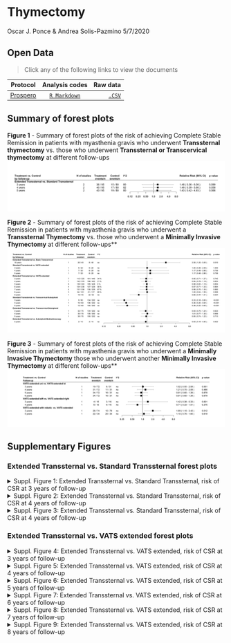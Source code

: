 Thymectomy
================
Oscar J. Ponce & Andrea Solis-Pazmino
5/7/2020

## Open Data

> Click any of the following links to view the documents

| Protocol                                                                           |                                        Analysis codes                                        |                                                                                     Raw data |
| ---------------------------------------------------------------------------------- | :------------------------------------------------------------------------------------------: | -------------------------------------------------------------------------------------------: |
| [Prospero](https://www.crd.york.ac.uk/prospero/display_record.php?RecordID=166827) | [`R Markdown`](https://github.com/ponceoscarj/Thymectomy/blob/master/Thymectomy_results.Rmd) | [`.CSV`](https://github.com/ponceoscarj/Thymectomy/blob/master/Data/thymectomy_outcomes.csv) |

## Summary of forest plots

**Figure 1** - Summary of forest plots of the risk of achieving Complete
Stable Remission in patients with myasthenia gravis who underwent
**Transsternal thymectomy** vs. those who underwent **Transsternal or
Transcervical thymectomy** at different follow-ups
![](Thymectomy_results_files/figure-gfm/unnamed-chunk-1-1.svg)<!-- -->

**Figure 2** - Summary of forest plots of the risk of achieving Complete
Stable Remission in patients with myasthenia gravis who underwent a
**Transsternal Thymectomy** vs. those who underwent a **Minimally
Invasive Thymectomy** at different follow-ups\*\*
![](Thymectomy_results_files/figure-gfm/unnamed-chunk-2-1.svg)<!-- -->

**Figure 3** - Summary of forest plots of the risk of achieving Complete
Stable Remission in patients with myasthenia gravis who underwent a
**Minimally Invasive Thymectomy** those who underwent another
**Minimally Invasive Thymectomy** at different follow-ups\*\*
![](Thymectomy_results_files/figure-gfm/unnamed-chunk-3-1.svg)<!-- -->

## Supplementary Figures

### Extended Transsternal vs. Standard Transsternal forest plots

<details>

<summary> Suppl. Figure 1: Extended Transsternal vs. Standard
Transsternal, risk of CSR at 3 years of follow-up </summary>

<p>

![](Thymectomy_results_files/figure-gfm/forestplotma40-1.svg)<!-- -->

</p>

</details>

<details>

<summary> Suppl. Figure 2: Extended Transsternal vs. Standard
Transsternal, risk of CSR at 4 years of follow-up </summary>

<p>

![](Thymectomy_results_files/figure-gfm/forestplotma41-1.svg)<!-- -->

</p>

</details>

<details>

<summary> Suppl. Figure 3: Extended Transsternal vs. Standard
Transsternal, risk of CSR at 4 years of follow-up </summary>

<p>

![](Thymectomy_results_files/figure-gfm/forestplotma42-1.svg)<!-- -->

</p>

</details>

### Extended Transsternal vs. VATS extended forest plots

<details>

<summary> Suppl. Figure 4: Extended Transsternal vs. VATS extended, risk
of CSR at 3 years of follow-up </summary>

<p>

![](Thymectomy_results_files/figure-gfm/forestplotma43-1.svg)<!-- -->

</p>

</details>

<details>

<summary> Suppl. Figure 5: Extended Transsternal vs. VATS extended, risk
of CSR at 4 years of follow-up </summary>

<p>

![](Thymectomy_results_files/figure-gfm/forestplotma44-1.svg)<!-- -->

</p>

</details>

<details>

<summary> Suppl. Figure 6: Extended Transsternal vs. VATS extended, risk
of CSR at 5 years of follow-up </summary>

<p>

![](Thymectomy_results_files/figure-gfm/forestplotma45-1.svg)<!-- -->

</p>

</details>

<details>

<summary> Suppl. Figure 7: Extended Transsternal vs. VATS extended, risk
of CSR at 6 years of follow-up </summary>

<p>

![](Thymectomy_results_files/figure-gfm/forestplotma46-1.svg)<!-- -->

</p>

</details>

<details>

<summary> Suppl. Figure 8: Extended Transsternal vs. VATS extended, risk
of CSR at 7 years of follow-up </summary>

<p>

![](Thymectomy_results_files/figure-gfm/forestplotma47-1.svg)<!-- -->

</p>

</details>

<details>

<summary> Suppl. Figure 9: Extended Transsternal vs. VATS extended, risk
of CSR at 8 years of follow-up </summary>

<p>

![](Thymectomy_results_files/figure-gfm/forestplotma48-1.svg)<!-- -->

</p>

</details>
